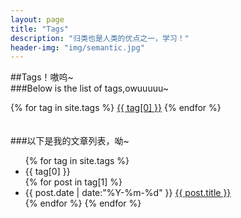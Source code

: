 ```yaml
---
layout: page
title: "Tags"
description: "归类也是人类的优点之一，学习！"  
header-img: "img/semantic.jpg"  
---
```


##Tags！嗷呜~
<br>
###Below is the list of tags,owuuuuu~
<br>
<div id='tag_cloud'>
{% for tag in site.tags %}
<a href="#{{ tag[0] }}" title="{{ tag[0] }}" rel="{{ tag[1].size }}">{{ tag[0] }}</a>
{% endfor %}
</div>

<br>
<br>
###以下是我的文章列表，呦~

<ul class="listing">
{% for tag in site.tags %}
  <li class="listing-seperator" id="{{ tag[0] }}">{{ tag[0] }}</li>
{% for post in tag[1] %}
  <li class="listing-item">
  <time datetime="{{ post.date | date:"%Y-%m-%d" }}">{{ post.date | date:"%Y-%m-%d" }}</time>
  <a href="{{ post.url }}" title="{{ post.title }}">{{ post.title }}</a>
  </li>
{% endfor %}
{% endfor %}
</ul>

<script src="/media/js/jquery.tagcloud.js" type="text/javascript" charset="utf-8"></script> 
<script language="javascript">
$.fn.tagcloud.defaults = {
    size: {start: 1, end: 1, unit: 'em'},
      color: {start: '#f8e0e6', end: '#ff3333'}
};

$(function () {
    $('#tag_cloud a').tagcloud();
});
</script>
